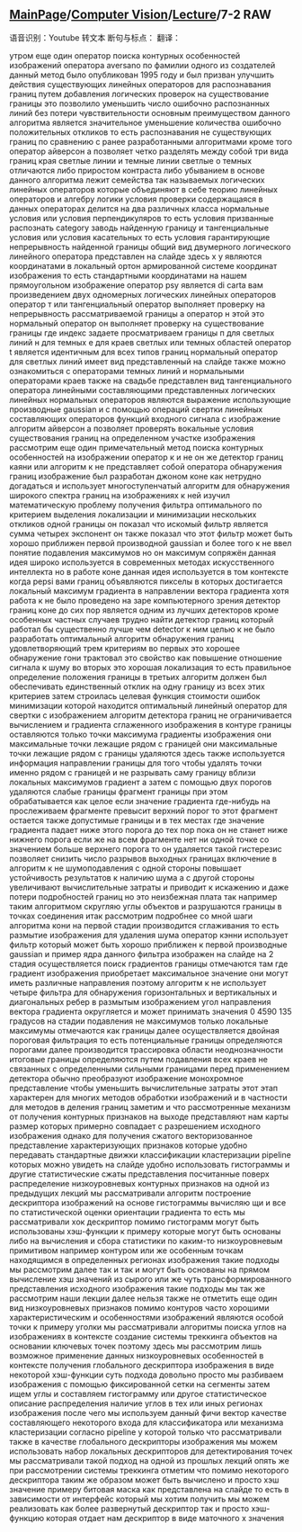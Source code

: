 ## [MainPage](../../index.md)/[Computer Vision](../README.md)/[Lecture](../Lecture.md)/7-2 RAW

语音识别：Youtube 转文本
断句与标点：
翻译：

утром еще один оператор поиска контурных особенностей изображений оператора aversano по фамилии одного из создателей данный метод было опубликован 1995 году и был призван улучшить действия существующих линейных операторов для распознавания границ путем добавления логических проверок на существование границы это позволило уменьшить число ошибочно распознанных линий без потери чувствительности основным преимуществом данного алгоритма является значительное уменьшение количества ошибочно положительных откликов то есть распознавания не существующих границ по сравнению с ранее разработанными алгоритмами кроме того оператор айверсон а позволяет четко разделять между собой три вида границ края светлые линии и темные линии светлые о темных отличаются либо приростом контраста либо убыванием в основе данного алгоритма лежит семейства так называемых логических линейных операторов которые объединяют в себе теорию линейных операторов и алгебру логики условия проверки содержащаяся в данных операторах делится на два различных класса нормальные условия или условия перпендикуляров то есть условия призванные распознать category заводь найденную границу и тангенциальные условия или условия касательных то есть условия гарантирующие непрерывность найденной границы общий вид двумерного логического линейного оператора представлен на слайде здесь x y являются координатами в локальный ортон армированной системе координат изображения то есть стандартными координатами на нашем прямоугольном изображение оператор psy является di carta вам произведением двух одномерных логических линейных операторов оператор т или тангенциальный оператор выполняет проверку на непрерывность рассматриваемой границы а оператор н этой это нормальный оператор он выполняет проверку на существование границы где индекс задаете просматриваем границы п для светлых линий н для темных е для краев светлых или темных областей оператор t является идентичным для всех типов границ нормальный оператор для светлых линий имеет вид представленный на слайде также можно ознакомиться с операторами темных линий и нормальными операторами краев также на свадьбе представлен вид тангенциального оператора линейными составляющими представленных логических линейных нормальных операторов являются выражение использующие производные gaussian и с помощью операций свертки линейных составляющих операторов функций входного сигнала с изображение алгоритм айверсон а позволяет проверять вокальные условия существования границ на определенном участке изображения рассмотрим еще один примечательный метод поиска контурных особенностей на изображении оператор к и не он же детектор границ каяни или алгоритм к не представляет собой оператора обнаружения границ изображение был разработан джоном коне как нетрудно догадаться и использует многоступенчатый алгоритм для обнаружения широкого спектра границ на изображениях к ней изучил математическую проблему получения фильтра оптимального по критерием выделения локализации и минимизации нескольких откликов одной границы он показал что искомый фильтр является сумма четырех экспонент он также показал что этот фильтр может быть хорошо приближен первой производной gaussian и более того к не ввел понятие подавления максимумов но он максимум сопряжён данная идея широко используется в современных методах искусственного интеллекта но в работе коне данная идея используется в том контексте когда pepsi вами границ объявляются пикселы в которых достигается локальный максимум градиента в направлении вектора градиента хотя работа к не было проведено на заре компьютерного зрения детектор границ коне до сих пор является одним из лучших детекторов кроме особенных частных случаев трудно найти детектор границ который работал бы существенно лучше чем detector к ним целью к не было разработать оптимальный алгоритм обнаружения границ удовлетворяющий трем критериям во первых это хорошее обнаружение гони трактовал это свойство как повышение отношение сигнала к шуму во вторых это хорошая локализация то есть правильное определение положения границы в третьих алгоритм должен был обеспечивать единственный отклик на одну границу из всех этих критериев затем строилась целевая функция стоимости ошибок минимизации которой находится оптимальный линейный оператор для свертки с изображением алгоритм детектора границ не ограничивается вычислением и градиента сглаженного изображения в контуре границы оставляются только точки максимума градиенты изображения они максимальные точки лежащие рядом с границей они максимальные точки лежащие рядом с границы удаляются здесь также используется информация направлении границы для того чтобы удалять точки именно рядом с границей и не разрывать саму границу вблизи локальных максимумов градиент а затем с помощью двух порогов удаляются слабые границы фрагмент границы при этом обрабатывается как целое если значение градиента где-нибудь на прослеживаем фрагменте превысит верхний порог то этот фрагмент остается также допустимые границы и в тех местах где значение градиента падает ниже этого порога до тех пор пока он не станет ниже нижнего порога если же на всем фрагменте нет ни одной точке со значением больше верхнего порога то он удаляется такой гистерезис позволяет снизить число разрывов выходных границах включение в алгоритм к не шумоподавления с одной стороны повышает устойчивость результатов к наличию шума а с другой стороны увеличивают вычислительные затраты и приводит к искажению и даже потери подробностей границ но это неизбежная плата так например таким алгоритмом скругляю углы объектов и разрушаются границы в точках соединения итак рассмотрим подробнее со мной шаги алгоритма кони на первой стадии производится сглаживания то есть размытие изображения для удаления шума оператор кэнни использует фильтр который может быть хорошо приближен к первой производные gaussian и пример ядра данного фильтра изображен на слайде на 2 стадия осуществляется поиск градиентов границы отмечаются там где градиент изображения приобретает максимальное значение они могут иметь различные направления поэтому алгоритм к не использует четыре фильтра для обнаружения горизонтальных и вертикальных и диагональных ребер в размытым изображением угол направления вектора градиента округляется и может принимать значения 0 4590 135 градусов на стадии подавления не максимумов только локальные максимумы отмечаются как границы далее осуществляется двойная пороговая фильтрация то есть потенциальные границы определяются порогами далее производится трассировка области неоднозначности итоговые границы определяются путем подавления всех краев не связанных с определенными сильными границами перед применением детектора обычно преобразуют изображение монохромное представление чтобы уменьшить вычислительные затраты этот этап характерен для многих методов обработки изображений и в частности для методов в деления границ заметим и что рассмотренные механизм от получения контурных признаков на выходе представляют нам карты размер которых примерно совпадает с разрешением исходного изображения однако для получения сжатого векторизованное представление характеризующих признаков которые удобно передавать стандартные движки классификации кластеризации pipeline которых можно увидеть на слайде удобно использовать гистограммы и другие статистические сжаты представления посчитанные поверх распределение низкоуровневых контурных признаков на одной из предыдущих лекций мы рассматривали алгоритм построение дескриптора изображений на основе гистограммы вычисляю щи и все по статистической оценки ориентации градиента то есть мы рассматривали хок дескриптор помимо гистограмм могут быть использованы хэш-функции к примеру которые могут быть основаны либо на вычисления и сбора статистики по каким-то низкоуровневым примитивом например контуром или же особенным точкам находящимся в определенных регионах изображения такие подходы мы рассмотрим далее так и так и могут быть основаны на прямом вычисление хэш значений из сырого или же чуть трансформированного представления исходного изображения такие подходы мы так же рассмотрим наши лекции далее нельзя также не отметить еще один вид низкоуровневых признаков помимо контуров часто хорошими характеристическим и особенностями изображений являются особой точки к примеру уголки мы рассматривали алгоритмы поиска углов на изображениях в контексте создание системы треккинга объектов на основании ключевых точек поэтому здесь мы рассмотрим лишь возможное применение данных низкоуровневых особенностей в контексте получения глобального дескриптора изображения в виде некоторой хэш-функции суть подхода довольно просто мы разбиваем изображения с помощью фиксированной сетки на сегменты затем ищем углы и составляем гистограмму или другое статистическое описание распределения наличие углов в тех или иных регионах изображения после чего мы используем данный фичи вектор качестве составляющего некоторого входа для классификатора или механизма кластеризации согласно pipeline у которой только что рассматривали также в качестве глобального дескрипторы изображения мы можем использовать набор локальных дескрипторов для детектирования точек мы рассматривали такой подход на одной из прошлых лекций опять же при рассмотрении системы треккинга отметим что помимо некоторого дескриптора таким же образом может быть вычислено и просто хэш значение примеру битовая маска как представлена на слайде то есть в зависимости от интерфейс который мы хотим получить мы можем реализовать как более развернутый дескриптор так и просто хэш-функцию которая отдает нам дескриптор в виде маточного х значения 